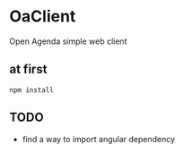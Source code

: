 # OaClient
Open Agenda simple web client

## at first

    npm install


## TODO

- find a way to import angular dependency 
